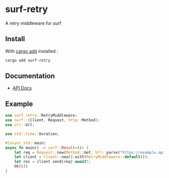 # surf-retry

A retry middleware for surf

## Install

With [cargo add](https://github.com/killercup/cargo-edit#Installation) installed :

```sh
cargo add surf-retry
```

## Documentation

- [API Docs](https://docs.rs/surf-retry)

## Example

 ```rust
 use surf_retry::RetryMiddleware;
 use surf::{Client, Request, http::Method};
 use url::Url;

 use std::time::Duration;

 #[async_std::main]
 async fn main() -> surf::Result<()> {
     let req = Request::new(Method::Get, Url::parse("https://example.api")?);
     let client = Client::new().with(RetryMiddleware::default());
     let res = client.send(req).await?;
     Ok(())
 }
 ```
